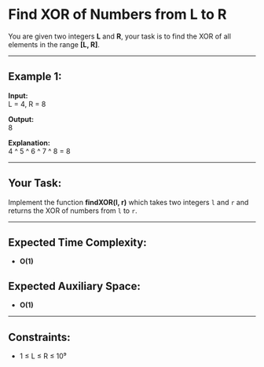 # Find XOR of Numbers from L to R

You are given two integers **L** and **R**, your task is to find the XOR of all elements in the range **[L, R]**.

---

## Example 1:

**Input:**  
L = 4, R = 8

**Output:**  
8

**Explanation:**  
4 ^ 5 ^ 6 ^ 7 ^ 8 = 8

---

## Your Task:

Implement the function **findXOR(l, r)** which takes two integers `l` and `r` and returns the XOR of numbers from `l` to `r`.

---

## Expected Time Complexity:

- **O(1)**

## Expected Auxiliary Space:

- **O(1)**

---

## Constraints:

- 1 ≤ L ≤ R ≤ 10⁹
